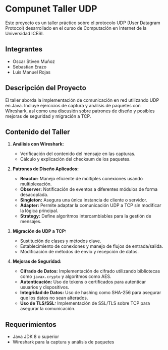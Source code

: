 # Compunet Taller UDP

Este proyecto es un taller práctico sobre el protocolo UDP (User Datagram Protocol) desarrollado en el curso de Computación en Internet de la Universidad ICESI.

## Integrantes
- Oscar Stiven Muñoz
- Sebastian Erazo
- Luis Manuel Rojas

## Descripción del Proyecto
El taller aborda la implementación de comunicación en red utilizando UDP en Java. Incluye ejercicios de captura y análisis de paquetes con Wireshark, así como una discusión sobre patrones de diseño y posibles mejoras de seguridad y migración a TCP.

## Contenido del Taller
1. **Análisis con Wireshark:**
   - Verificación del contenido del mensaje en las capturas.
   - Cálculo y explicación del checksum de los paquetes.

2. **Patrones de Diseño Aplicados:**
   - **Reactor:** Manejo eficiente de múltiples conexiones usando multiplexación.
   - **Observer:** Notificación de eventos a diferentes módulos de forma desacoplada.
   - **Singleton:** Asegura una única instancia de cliente o servidor.
   - **Adapter:** Permite adaptar la comunicación UDP a TCP sin modificar la lógica principal.
   - **Strategy:** Define algoritmos intercambiables para la gestión de mensajes.

3. **Migración de UDP a TCP:**
   - Sustitución de clases y métodos clave.
   - Establecimiento de conexiones y manejo de flujos de entrada/salida.
   - Modificación de métodos de envío y recepción de datos.

4. **Mejoras de Seguridad:**
   - **Cifrado de Datos:** Implementación de cifrado utilizando bibliotecas como `javax.crypto` y algoritmos como AES.
   - **Autenticación:** Uso de tokens o certificados para autenticar usuarios y dispositivos.
   - **Integridad de Datos:** Uso de hashing como SHA-256 para asegurar que los datos no sean alterados.
   - **Uso de TLS/SSL:** Implementación de SSL/TLS sobre TCP para asegurar la comunicación.

## Requerimientos
- Java JDK 8 o superior
- Wireshark para la captura y análisis de paquetes
